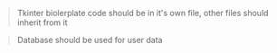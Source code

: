 > Tkinter biolerplate code should be in it's own file, other files should inherit from it

> Database should be used for user data
